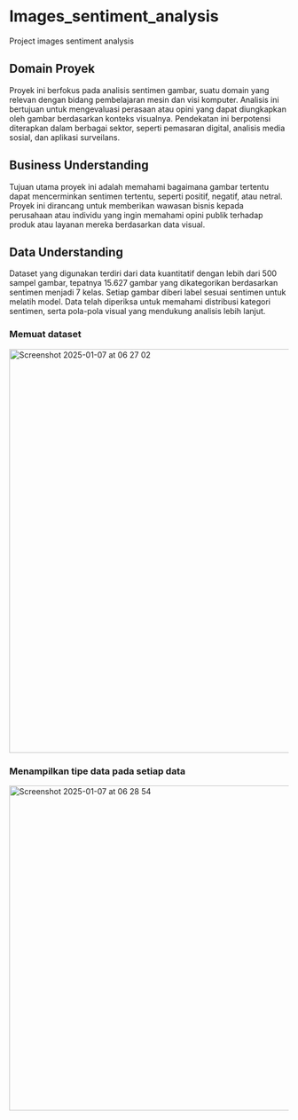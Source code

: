 # Images_sentiment_analysis
Project images sentiment analysis

## Domain Proyek
Proyek ini berfokus pada analisis sentimen gambar, suatu domain yang relevan dengan bidang pembelajaran mesin dan visi komputer. Analisis ini bertujuan untuk mengevaluasi perasaan atau opini yang dapat diungkapkan oleh gambar berdasarkan konteks visualnya. Pendekatan ini berpotensi diterapkan dalam berbagai sektor, seperti pemasaran digital, analisis media sosial, dan aplikasi surveilans.

## Business Understanding
Tujuan utama proyek ini adalah memahami bagaimana gambar tertentu dapat mencerminkan sentimen tertentu, seperti positif, negatif, atau netral. Proyek ini dirancang untuk memberikan wawasan bisnis kepada perusahaan atau individu yang ingin memahami opini publik terhadap produk atau layanan mereka berdasarkan data visual.

## Data Understanding
Dataset yang digunakan terdiri dari data kuantitatif dengan lebih dari 500 sampel gambar, tepatnya 15.627 gambar yang dikategorikan berdasarkan sentimen menjadi 7 kelas. Setiap gambar diberi label sesuai sentimen untuk melatih model. Data telah diperiksa untuk memahami distribusi kategori sentimen, serta pola-pola visual yang mendukung analisis lebih lanjut.

### Memuat dataset
<img width="728" alt="Screenshot 2025-01-07 at 06 27 02" src="https://github.com/user-attachments/assets/aba3cc65-471c-43e2-ab89-6090a7076d60" />

### Menampilkan tipe data pada setiap data
<img width="586" alt="Screenshot 2025-01-07 at 06 28 54" src="https://github.com/user-attachments/assets/6680bf8c-0411-4c8c-9d68-b71aad05129c" />


